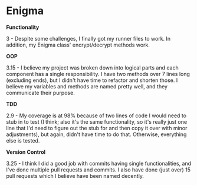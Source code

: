 # Enigma

**Functionality**

3 - Despite some challenges, I finally got my runner files to work. In addition, my Enigma class' encrypt/decrypt methods work.


**OOP**

3.15 - I believe my project was broken down into logical parts and each component has a single responsibility. I have two methods over 7 lines long (excluding ends), but I didn't have time to refactor and shorten those. I believe my variables and methods are named pretty well, and they communicate their purpose.


**TDD**

2.9 - My coverage is at 98% because of two lines of code I would need to stub in to test (I think; also it's the same functionality, so it's really just one line that I'd need to figure out the stub for and then copy it over with minor adjustments), but again, didn't have time to do that. Otherwise, everything else is tested.


**Version Control**

3.25 - I think I did a good job with commits having single functionalities, and I've done multiple pull requests and commits. I also have done (just over) 15 pull requests which I believe have been named decently.

